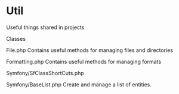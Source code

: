# Util
Useful things shared in projects

Classes

File.php
Contains useful methods for managing files and directories

Formatting.php
Contains useful methods for managing formats

Symfony/SfClassShortCuts.php

Symfony/BaseList.php
Create and manage a list of entities.

